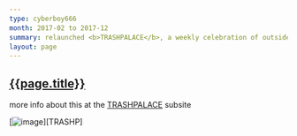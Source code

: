 ```yaml
---
type: cyberboy666
month: 2017-02 to 2017-12
summary: relaunched <b>TRASHPALACE</b>, a weekly celebration of outsider, strange, experimental and cult cinema
layout: page
---
```


## [ {{page.title}} ]({{page.url}})

more info about this at the [TRASHPALACE] subsite

[![image][trashpalace]][TRASHP]

[TRASHPALACE]: {{site.url}}/trashpalace
[trashpalace]: /images/trashpalace-banner.jpg
